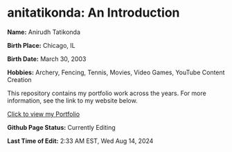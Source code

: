 # anitatikonda: An Introduction

**Name:** Anirudh Tatikonda

**Birth Place:** Chicago, IL

**Birth Date:** March 30, 2003

**Hobbies:** Archery, Fencing, Tennis, Movies, Video Games, YouTube Content Creation

This repository contains my portfolio work across the years. For more information, see the link to my website below.

[Click to view my Portfolio](https://anitatikonda.github.io)

**Github Page Status:** Currently Editing

**Last Time of Edit:** 2:33 AM EST, Wed Aug 14, 2024

